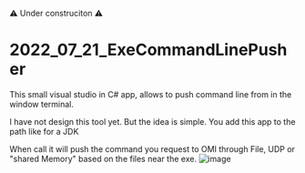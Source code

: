 ⚠️ Under construciton ⚠️

# 2022_07_21_ExeCommandLinePusher
This small visual studio in C# app, allows to push command line from in the window terminal.


I have not design this tool yet. But the idea is simple.
You add this app to the path like for a JDK

When call it will push the command you request to OMI through File, UDP or "shared Memory" based on the files near the exe.
![image](https://user-images.githubusercontent.com/99685407/180215811-30ffa345-86b5-42e4-bc90-cafae8c7c8ca.png)
